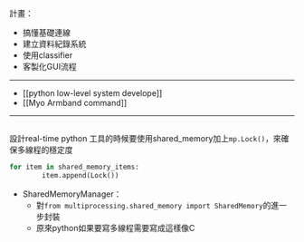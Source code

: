 計畫：
- 搞懂基礎連線
- 建立資料紀錄系統
- 使用classifier
- 客製化GUI流程

---
- [[python low-level system develope]]
- [[Myo Armband command]]

---
## 
設計real-time python 工具的時候要使用shared_memory加上`mp.Lock()`，來確保多線程的穩定度
```python
for item in shared_memory_items:
        item.append(Lock())
```


- SharedMemoryManager：
	- 對`from multiprocessing.shared_memory import SharedMemory`的進一步封裝
	- 原來python如果要寫多線程需要寫成這樣像C